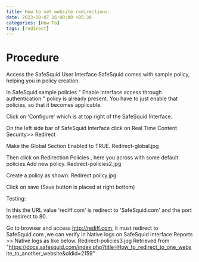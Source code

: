 ```yaml
---
title: How to set website redirections.
date: 2023-10-07 16:00:00 +05:30
categories: [How To]
tags: [redirect]
---
```


# Procedure

Access the SafeSquid User Interface
SafeSquid comes with sample policy, helping you in policy creation.

In SafeSquid sample policies " Enable interface access through
authentication " policy  is already present. You have to just enable
that policies, so that it becomes applicable.

Click on 'Configure' which is at top right of the SafeSquid Interface.

On the left side bar of SafeSquid Interface click on Real Time Content
Security>>  Redirect

Make the Global Section Enabled to TRUE.
Redirect-global.jpg

Then click on Redirection Policies , here you across with some default
policies.Add new policy.
Redirect-policies2.jpg

Create a policy as shown:
Redirect policy.jpg

Click on save (Save button is placed at right bottom)

Testing:

In this the URL value 'rediff.com' is redirect to 'SafeSquid.com' and
the port to redirect to 80.

Go to browser and access http://rediff.com, it must redirect to
SafeSquid.com ,we can verify in Native logs on SafeSquid interface
Reports >> Native logs as like below.
Redirect-policies3.jpg
Retrieved from
"https://docs.safesquid.com/index.php?title=How_to_redirect_to_one_webs
ite_to_another_website&oldid=2159"